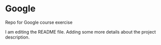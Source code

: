 # Google
Repo for Google course exercise

I am editing the README file. Adding some more details about the project description.
